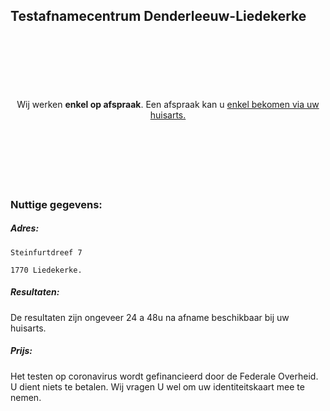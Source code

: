 ## Testafnamecentrum Denderleeuw-Liedekerke

<br>
<br>
<br>
<br>
<br>
<br>
<center>
  Wij werken <b>enkel op afspraak</b>. Een afspraak kan u <u>enkel bekomen via uw huisarts.</u>
</center>
<br>
<br>
<br>
<br>
<br>
<br>







### Nuttige gegevens:

##### Adres:

`Steinfurtdreef 7`

`1770 Liedekerke.`

##### Resultaten:

De resultaten zijn ongeveer 24 a 48u na afname beschikbaar bij uw huisarts.

##### Prijs:

Het testen op coronavirus wordt gefinancieerd door de Federale Overheid. U dient niets te betalen.
Wij vragen U wel om uw identiteitskaart mee te nemen.
